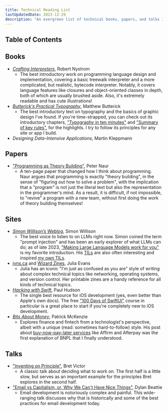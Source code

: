 ```yaml
---
title: Technical Reading List
lastUpdatedDate: 2023-12-29
description: "An evergreen list of technical books, papers, and talks I love."
---
```


## Table of Contents

## Books

- [*Crafting Interpreters*](https://www.craftinginterpreters.com), Robert Nystrom
  - The best introductory work on programming language design and implementation, covering a basic treewalk interpreter and a more complicated, but realistic, bytecode interpreter. Notably, it covers language features like closures and object-oriented classes in depth, both of which are usually brushed aside. Also, it's extremely readable and has cute illustrations!
- [*Butterick's Practical Typography*](https://practicaltypography.com), Matthew Butterick
  - The best introductory text on typography and the basics of graphic design I've found. If you're time-strapped, you can check out its introductory chapters, ["Typography in ten minutes"](https://practicaltypography.com/typography-in-ten-minutes.html) and ["Summary of key rules"](https://practicaltypography.com/summary-of-key-rules.html), for the highlights. I try to follow its principles for any site or app I build.
- *Designing Data-Intensive Applications*, Martin Kleppmann

## Papers

- ["Programming as Theory Building"](https://pages.cs.wisc.edu/~remzi/Naur.pdf), Peter Naur
  - A ten-page paper that changed how I think about programming. Naur argues that programming is exactly "theory building", in the sense of "figuring out how to solve a problem", with the implication that a "program" is not just the literal text but also the representation in the programmer's mind. As a result, it is difficult, if not impossible, to "revive" a program with a new team, without first doing the work of theory building themselves!

## Sites

- [*Simon Willison’s Weblog*](https://simonwillison.net), Simon Willison
  - The best voice to listen to on LLMs right now. Simon coined the term "prompt injection" and has been an early explorer of what LLMs can do; as of late 2023, ["Making Large Language Models work for you"](https://simonwillison.net/2023/Aug/27/wordcamp-llms/) is my favorite introduction. His [TILs](https://til.simonwillison.net) are also often interesting and inspired [my own TILs](https://rwblickhan.org/technical/).
- [jvns.ca](https://jvns.ca) and [Wizard Zines](https://wizardzines.com), Julia Evans
  - Julia has an iconic "I'm just as confused as you are" style of writing about complex technical topics like networking, operating systems, and version control. Her printable zines are a handy reference for all kinds of technical topics.
- [*Hacking with Swift*](https://www.hackingwithswift.com), Paul Hudson
  - The single best resource for iOS development (yes, even better than Apple's own docs). The free ["100 Days of SwiftUI"](https://www.hackingwithswift.com/100/swiftui) course in particular is a great place to start if you're completely new to iOS development.
- [*Bits About Money*](https://www.bitsaboutmoney.com/archive/buy-now-pay-later/), Patrick McKenzie
  - Explores finance and fintech from a technologist's perspective, albeit with a unique (read: sometimes hard-to-follow) style. His post about [buy-now-pay-later services](https://www.bitsaboutmoney.com/archive/buy-now-pay-later/) like Affirm and Afterpay was the first explanation of BNPL that I finally understood.

## Talks

- ["Inventing on Principle"](https://www.youtube.com/watch?v=EGqwXt90ZqA), Bret Victor
  - A classic talk about deciding what to work on. The first half is a little slow, but serves as an important example for the principles Bret explores in the second half.
- ["Email vs Capitalism, or, Why We Can't Have Nice Things"](https://youtu.be/mrGfahzt-4Q?si=sOjj_k4eGy3k2_sc), Dylan Beattie
  - Email development is notoriously complex and painful. This wide-ranging talk discusses why that is historically and some of the best practices for email development today.
